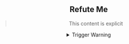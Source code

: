 
<div align="center">


## Refute Me


> This content is explicit

<details>
  <summary>Trigger Warning</summary>

Today the muse refuses, and so my words are ogres 
With twisted faces contorted
With deep ravines, carved out in battle
With soldiers and valiant efforts against tribe
With honor they fight against our hatred
With teeth of silver wolves, their swords kiss our lips
With viciousness of the wilderness, harnessed by man
With routine and subjugation, the man attempts to shackle
With chain and mortar, us too, the evil ogres,
With our crooked teeth, decaying like rot and
With death that we exhale. And so the muse refuses
With a mocking laugh, to allow our expression,
With disdain for our wisdom and tradition,
With our history of simplicity in death,
With our honor in that war, that war against war,
With our legacy in the blood we share, and drink 
With our kin, that blood which sticks so sweet
With the ambrosia of spirit, and thins our fatigue
With the Ogre priori, violence for violence
With dignity in our commandments that are violent,
With that rebuttal which is gravity
With the way it grounds our ambitions
With the way it refuses us. Fuck you.

</div>